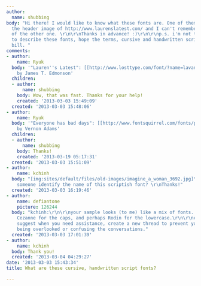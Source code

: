 ```yaml
---
author:
  name: shubbing
body: "Hi there! I would like to know what these fonts are. One of them is taken from
  the header image of http://www.laurenslatest.com/ and I can't remember the origin
  of the other one. \r\n\r\nThanks in advance! :)\r\n\r\np.s. i'm not too sure how
  to describe these fonts, hope the terms, cursive and handwritten script, fit the
  bill. "
comments:
- author:
    name: Ryuk
  body: '"Lauren''s Latest": [[http://www.losttype.com/font/?name=lavanderia|Lavanderia]]
    by James T. Edmonson'
  children:
  - author:
      name: shubbing
    body: Wow, that was fast. Thanks for your help!
    created: '2013-03-03 15:49:09'
  created: '2013-03-03 15:48:06'
- author:
    name: Ryuk
  body: '"Everyone has bad days": [[http://www.fontsquirrel.com/fonts/pacifico|Pacifico]]
    by Vernon Adams'
  children:
  - author:
      name: shubbing
    body: Thanks!
    created: '2013-03-19 05:17:31'
  created: '2013-03-03 15:51:09'
- author:
    name: kchinh
  body: "[img:sites/default/files/old-images/imagine_a_woman_3692.jpg]\r\nHi - can
    someone identify the name of this scriptish font? \r\nThanks!"
  created: '2013-03-03 16:19:46'
- author:
    name: defiantone
    picture: 126244
  body: "kchinh:\r\n\r\nyour sample looks (to me) like a mix of fonts. I'd suggest
    Cezanne for the caps, and perhaps Rodin for the lowercase.\r\n\r\nedit: and, I'd
    suggest when you need assistance, create a new thread to prevent your request
    being overlooked or confusing the conversations."
  created: '2013-03-03 17:01:39'
- author:
    name: kchinh
  body: Thank you!
  created: '2013-03-04 04:29:27'
date: '2013-03-03 15:43:34'
title: What are these cursive, handwritten script fonts?

---
```


